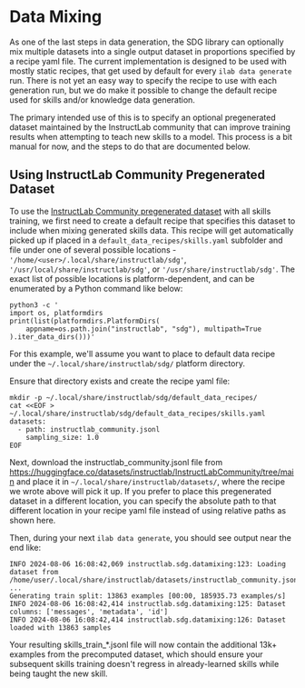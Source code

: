 # Data Mixing

As one of the last steps in data generation, the SDG library can optionally mix multiple datasets into a single output dataset in proportions specified by a recipe yaml file. The current implementation is designed to be used with mostly static recipes, that get used by default for every `ilab data generate` run. There is not yet an easy way to specify the recipe to use with each generation run, but we do make it possible to change the default recipe used for skills and/or knowledge data generation.

The primary intended use of this is to specify an optional pregenerated dataset maintained by the InstructLab community that can improve training results when attempting to teach new skills to a model. This process is a bit manual for now, and the steps to do that are documented below.

## Using InstructLab Community Pregenerated Dataset

To use the [InstructLab Community pregenerated dataset](https://huggingface.co/datasets/instructlab/InstructLabCommunity) with all skills training, we first need to create a default recipe that specifies this dataset to include when mixing generated skills data. This recipe will get automatically picked up if placed in a `default_data_recipes/skills.yaml` subfolder and file under one of several possible locations - `'/home/<user>/.local/share/instructlab/sdg'`, `'/usr/local/share/instructlab/sdg'`, or `'/usr/share/instructlab/sdg'`. The exact list of possible locations is platform-dependent, and can be enumerated by a Python command like below:
```
python3 -c '
import os, platformdirs
print(list(platformdirs.PlatformDirs(
    appname=os.path.join("instructlab", "sdg"), multipath=True
).iter_data_dirs()))'
```

For this example, we'll assume you want to place to default data recipe under the `~/.local/share/instructlab/sdg/` platform directory.

Ensure that directory exists and create the recipe yaml file:
```
mkdir -p ~/.local/share/instructlab/sdg/default_data_recipes/
cat <<EOF > ~/.local/share/instructlab/sdg/default_data_recipes/skills.yaml
datasets:
  - path: instructlab_community.jsonl
    sampling_size: 1.0
EOF
```

Next, download the instructlab_community.jsonl file from https://huggingface.co/datasets/instructlab/InstructLabCommunity/tree/main and place it in `~/.local/share/instructlab/datasets/`, where the recipe we wrote above will pick it up. If you prefer to place this pregenerated dataset in a different location, you can specify the absolute path to that different location in your recipe yaml file instead of using relative paths as shown here.

Then, during your next `ilab data generate`, you should see output near the end like:

```
INFO 2024-08-06 16:08:42,069 instructlab.sdg.datamixing:123: Loading dataset from /home/user/.local/share/instructlab/datasets/instructlab_community.jsonl ...
Generating train split: 13863 examples [00:00, 185935.73 examples/s]
INFO 2024-08-06 16:08:42,414 instructlab.sdg.datamixing:125: Dataset columns: ['messages', 'metadata', 'id']
INFO 2024-08-06 16:08:42,414 instructlab.sdg.datamixing:126: Dataset loaded with 13863 samples
```

Your resulting skills_train_*.jsonl file will now contain the additional 13k+ examples from the precomputed dataset, which should ensure your subsequent skills training doesn't regress in already-learned skills while being taught the new skill.
